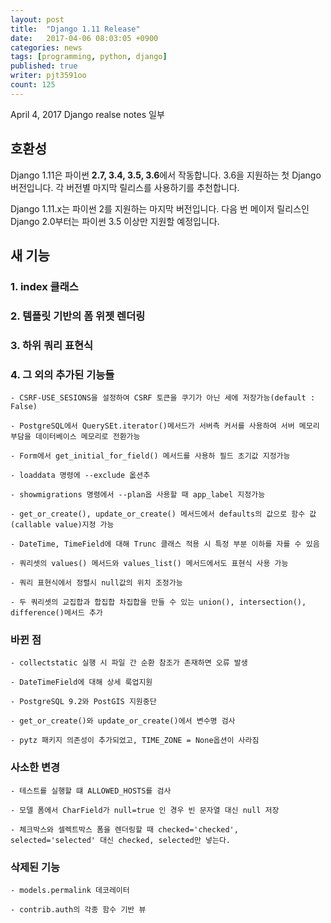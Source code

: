 ```yaml
---
layout: post
title:  "Django 1.11 Release"
date:   2017-04-06 08:03:05 +0900
categories: news
tags: [programming, python, django]
published: true
writer: pjt3591oo
count: 125
---
```


April 4, 2017 Django realse notes 일부

## 호환성

Django 1.11은 파이썬 **2.7, 3.4, 3.5, 3.6**에서 작동합니다. 3.6을 지원하는 첫 Django 버전입니다. 각 버전별 마지막 릴리스를 사용하기를 추천합니다.

Django 1.11.x는 파이썬 2를 지원하는 마지막 버전입니다. 다음 번 메이저 릴리스인 Django 2.0부터는 파이썬 3.5 이상만 지원할 예정입니다.


## 새 기능

### 1. index 클래스

### 2. 템플릿 기반의 폼 위젯 렌더링

### 3. 하위 쿼리 표현식

### 4. 그 외의 추가된 기능들
```
- CSRF-USE_SESIONS을 설정하여 CSRF 토큰을 쿠기가 아닌 세에 저장가능(default : False)

- PostgreSQL에서 QuerySEt.iterator()메서드가 서버측 커서를 사용하여 서버 메모리 부담을 데이터베이스 메모리로 전환가능

- Form에서 get_initial_for_field() 메서드를 사용하 필드 초기값 지정가능

- loaddata 명령에 --exclude 옶션추

- showmigrations 명령에서 --plan옵 사용할 때 app_label 지정가능

- get_or_create(), update_or_create() 메서드에서 defaults의 값으로 함수 값(callable value)지정 가능

- DateTime, TimeField에 대해 Trunc 클래스 적용 시 특정 부분 이하를 자를 수 있음

- 쿼리셋의 values() 메서드와 values_list() 메서드에서도 표현식 사용 가능

- 쿼리 표현식에서 정렬시 null값의 위치 조정가능

- 두 쿼리셋의 교집합과 합집합 차집합을 만들 수 있는 union(), intersection(), difference()메서드 추가
```

### 바뀐 점
```
- collectstatic 실행 시 파일 간 순환 참조가 존재하면 오류 발생

- DateTimeField에 대해 상세 룩업지원

- PostgreSQL 9.2와 PostGIS 지원중단

- get_or_create()와 update_or_create()에서 변수명 검사

- pytz 패키지 의존성이 추가되었고, TIME_ZONE = None옵션이 사라짐

```

### 사소한 변경
```
- 테스트를 실행할 떄 ALLOWED_HOSTS를 검사

- 모델 폼에서 CharField가 null=true 인 경우 빈 문자열 대신 null 저장

- 체크박스와 셀렉트박스 폼을 렌더링할 때 checked='checked', selected='selected' 대신 checked, selected만 넣는다.
```

### 삭제된 기능
```
- models.permalink 데코레이터

- contrib.auth의 각종 함수 기반 뷰
```

